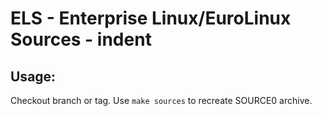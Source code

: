 # ELS - Enterprise Linux/EuroLinux Sources - indent
 
## Usage:
  Checkout branch or tag. Use `make sources` to recreate  SOURCE0 archive.
